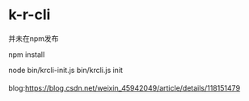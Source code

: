 # k-r-cli

####
并未在npm发布

<!-- start -->
npm install

<!-- handler -->
node bin/krcli-init.js bin/krcli.js init

####

blog:https://blog.csdn.net/weixin_45942049/article/details/118151479